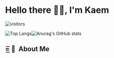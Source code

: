 # Hello there 👋🏻, I'm Kaem

![visitors](https://visitor-badge.laobi.icu/badge?page_id=santhitak)

![Top Langs](https://github-readme-stats.vercel.app/api/top-langs/?username=santhitak&theme=omni&layout=compact)![Anurag's GitHub stats](https://github-readme-stats.vercel.app/api?username=santhitak&show_icons=true&theme=omni&layout=compact)


## =͟͟͞͞  🦊 &nbsp;About Me
